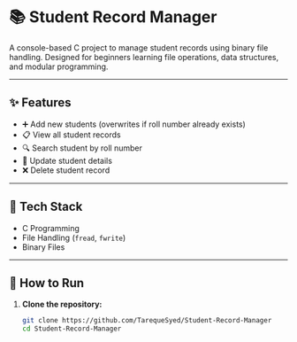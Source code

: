 # 📚 Student Record Manager

A console-based C project to manage student records using binary file handling. Designed for beginners learning file operations, data structures, and modular programming.

---

## ✨ Features

- ➕ Add new students (overwrites if roll number already exists)
- 📋 View all student records
- 🔍 Search student by roll number
- 📝 Update student details
- ❌ Delete student record

---

## 🔧 Tech Stack
- C Programming
- File Handling (`fread`, `fwrite`)
- Binary Files

---

## 🚀 How to Run

1. **Clone the repository:**
   ```bash
   git clone https://github.com/TarequeSyed/Student-Record-Manager
   cd Student-Record-Manager

